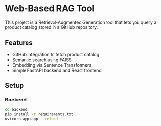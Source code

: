 # Web-Based RAG Tool

This project is a Retrieval-Augmented Generation tool that lets you query a product catalog stored in a GitHub repository.

## Features
- GitHub integration to fetch product catalog
- Semantic search using FAISS
- Embedding via Sentence Transformers
- Simple FastAPI backend and React frontend

## Setup

### Backend
```bash
cd backend
pip install -r requirements.txt
uvicorn app:app --reload
